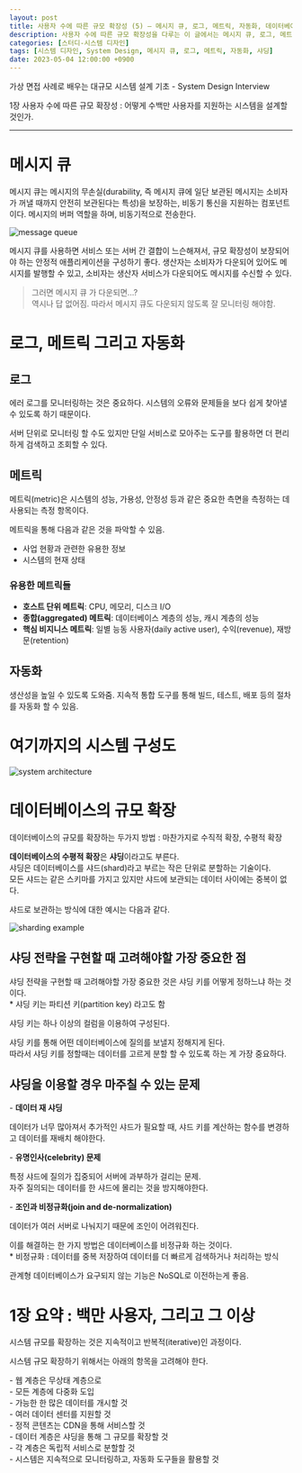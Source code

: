```yaml
---
layout: post
title: 사용자 수에 따른 규모 확장성 (5) – 메시지 큐, 로그, 메트릭, 자동화, 데이터베이스의 규모 확장
description: 사용자 수에 따른 규모 확장성을 다루는 이 글에서는 메시지 큐, 로그, 메트릭, 자동화, 데이터베이스의 확장 방법을 설명합니다. 메시지 큐는 비동기 통신을 통해 시스템 간 결합을 느슨하게 하여 안정성을 높이며, 로그와 메트릭은 시스템의 성능과 오류를 모니터링하는 데 중요합니다. 데이터베이스는 수직적 및 수평적 확장을 통해 규모를 늘릴 수 있으며, 샤딩 전략이 필요합니다. 시스템 확장을 위해서는 무상태 웹 계층, 다중화, 데이터 센터 지원, CDN 활용, 독립적 서비스 분할, 지속적 모니터링 및 자동화 도구 사용이 필수적입니다.
categories: [스터디-시스템 디자인]
tags: [시스템 디자인, System Design, 메시지 큐, 로그, 메트릭, 자동화, 샤딩]
date: 2023-05-04 12:00:00 +0900
---
```


가상 면접 사례로 배우는 대규모 시스템 설계 기초 - System Design Interview

1장 사용자 수에 따른 규모 확장성 : 어떻게 수백만 사용자를 지원하는 시스템을 설계할 것인가.

---

# 메시지 큐

메시지 큐는 메시지의 무손실(durability, 즉 메시지 큐에 일단 보관된 메시지는 소비자가 꺼낼 때까지 안전히 보관된다는 특성)을 보장하는, 비동기 통신을 지원하는 컴포넌트이다. 메시지의 버퍼 역할을 하며, 비동기적으로 전송한다.

![message queue](/assets/images/2023-05-04-사용자-수에-따른-규모-확장성-5/image1.png)

메시지 큐를 사용하면 서비스 또는 서버 간 결합이 느슨해져서, 규모 확장성이 보장되어야 하는 안정적 애플리케이션을 구성하기 좋다. 생산자는 소비자가 다운되어 있어도 메시지를 발행할 수 있고, 소비자는 생산자 서비스가 다운되어도 메시지를 수신할 수 있다.

> 그러면 메시지 큐 가 다운되면…?  
> 역시나 답 없어짐. 따라서 메시지 큐도 다운되지 않도록 잘 모니터링 해야함.

# 로그, 메트릭 그리고 자동화

## 로그

에러 로그를 모니터링하는 것은 중요하다. 시스템의 오류와 문제들을 보다 쉽게 찾아낼 수 있도록 하기 때문이다.

서버 단위로 모니터링 할 수도 있지만 단일 서비스로 모아주는 도구를 활용하면 더 편리하게 검색하고 조회할 수 있다.

## 메트릭

메트릭(metric)은 시스템의 성능, 가용성, 안정성 등과 같은 중요한 측면을 측정하는 데 사용되는 측정 항목이다.

메트릭을 통해 다음과 같은 것을 파악할 수 있음.

- 사업 현황과 관련한 유용한 정보
- 시스템의 현재 상태

### 유용한 메트릭들

- **호스트 단위 메트릭**: CPU, 메모리, 디스크 I/O
- **종합(aggregated) 메트릭**: 데이터베이스 계층의 성능, 캐시 계층의 성능
- **핵심 비지니스 메트릭**: 일별 능동 사용자(daily active user), 수익(revenue), 재방문(retention)

## 자동화

생산성을 높일 수 있도록 도와줌. 지속적 통합 도구를 통해 빌드, 테스트, 배포 등의 절차를 자동화 할 수 있음.

# 여기까지의 시스템 구성도

![system architecture](/assets/images/2023-05-04-사용자-수에-따른-규모-확장성-5/image2.png)

# 데이터베이스의 규모 확장

데이터베이스의 규모를 확장하는 두가지 방법 : 마찬가지로 수직적 확장, 수평적 확장

**데이터베이스의 수평적 확장**은 **샤딩**이라고도 부른다.  
샤딩은 데이터베이스를 샤드(shard)라고 부르는 작은 단위로 분할하는 기술이다.  
모든 샤드는 같은 스키마를 가지고 있지만 샤드에 보관되는 데이터 사이에는 중복이 없다.

샤드로 보관하는 방식에 대한 예시는 다음과 같다.

![sharding example](/assets/images/2023-05-04-사용자-수에-따른-규모-확장성-5/image3.png)

## 샤딩 전략을 구현할 때 고려해야할 가장 중요한 점

샤딩 전략을 구현할 때 고려해야할 가장 중요한 것은 샤딩 키를 어떻게 정하느냐 하는 것이다.  
\* 샤딩 키는 파티션 키(partition key) 라고도 함

샤딩 키는 하나 이상의 컬럼을 이용하여 구성된다.

샤딩 키를 통해 어떤 데이터베이스에 질의를 보낼지 정해지게 된다.  
따라서 샤딩 키를 정할때는 데이터를 고르게 분할 할 수 있도록 하는 게 가장 중요하다.

## 샤딩을 이용할 경우 마주칠 수 있는 문제

\- **데이터 재 샤딩**

데이터가 너무 많아져서 추가적인 샤드가 필요할 때, 샤드 키를 계산하는 함수를 변경하고 데이터를 재배치 해야한다.

\- **유명인사(celebrity) 문제**

특정 샤드에 질의가 집중되어 서버에 과부하가 걸리는 문제.  
자주 질의되는 데이터를 한 샤드에 몰리는 것을 방지해야한다.

\- **조인과 비정규화(join and de-normalization)**

데이터가 여러 서버로 나눠지기 때문에 조인이 어려워진다.

이를 해결하는 한 가지 방법은 데이터베이스를 비정규화 하는 것이다.  
\* 비정규화 : 데이터를 중복 저장하여 데이터를 더 빠르게 검색하거나 처리하는 방식

관계형 데이터베이스가 요구되지 않는 기능은 NoSQL로 이전하는게 좋음.

# 1장 요약 : 백만 사용자, 그리고 그 이상

시스템 규모를 확장하는 것은 지속적이고 반복적(iterative)인 과정이다.

시스템 규모 확장하기 위해서는 아래의 항목을 고려해야 한다.

\- 웹 계층은 무상태 계층으로  
\- 모든 계층에 다중화 도입  
\- 가능한 한 많은 데이터를 개시할 것  
\- 여러 데이터 센터를 지원할 것  
\- 정적 콘텐츠는 CDN을 통해 서비스할 것  
\- 데이터 계층은 샤딩을 통해 그 규모를 확장할 것  
\- 각 계층은 독립적 서비스로 분할할 것  
\- 시스템은 지속적으로 모니터링하고, 자동화 도구들을 활용할 것
